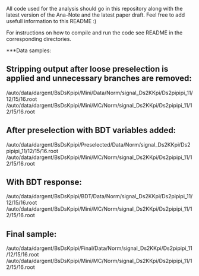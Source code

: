 All code used for the analysis should go in this repository along with the latest version of the Ana-Note and the latest paper draft.
Feel free to add usefull information to this README :)

For instructions on how to compile and run the code see README in the corresponding directories.

***Data samples:

Stripping output after loose preselection is applied and unnecessary branches are removed:
---------------------------------------------------
/auto/data/dargent/BsDsKpipi/Mini/Data/Norm/signal_Ds2KKpi/Ds2pipipi_11/12/15/16.root
/auto/data/dargent/BsDsKpipi/Mini/MC/Norm/signal_Ds2KKpi/Ds2pipipi_11/12/15/16.root

After preselection with BDT variables added:
---------------------------------------------------
/auto/data/dargent/BsDsKpipi/Preselected/Data/Norm/signal_Ds2KKpi/Ds2pipipi_11/12/15/16.root
/auto/data/dargent/BsDsKpipi/Mini/MC/Norm/signal_Ds2KKpi/Ds2pipipi_11/12/15/16.root

With BDT response:
---------------------------------------------------
/auto/data/dargent/BsDsKpipi/BDT/Data/Norm/signal_Ds2KKpi/Ds2pipipi_11/12/15/16.root
/auto/data/dargent/BsDsKpipi/Mini/MC/Norm/signal_Ds2KKpi/Ds2pipipi_11/12/15/16.root

Final sample:
---------------------------------------------------
/auto/data/dargent/BsDsKpipi/Final/Data/Norm/signal_Ds2KKpi/Ds2pipipi_11/12/15/16.root
/auto/data/dargent/BsDsKpipi/Mini/MC/Norm/signal_Ds2KKpi/Ds2pipipi_11/12/15/16.root


